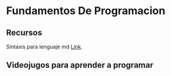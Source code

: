 # Fundamentos De Programacion

## Recursos

Sintaxis para lenguaje md [Link](https://docs.github.com/en/get-started/writing-on-github/getting-started-with-writing-and-formatting-on-github/basic-writing-and-formatting-syntax#GitHub-flavored-markdown).


## Videojugos para aprender a programar

